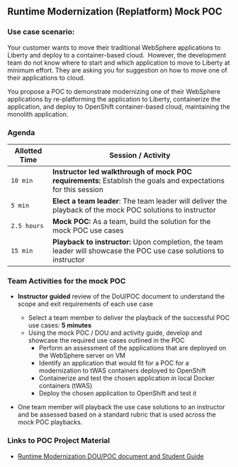 ## Runtime Modernization (Replatform) Mock POC


### Use case scenario: 

Your customer wants to move their traditional WebSphere applications to Liberty and deploy to a container-based cloud.  
However, the development team do not know where to start and which application to move to Liberty at minimum effort. 
They are asking you for suggestion on how to move one of their applications to cloud. 

You propose a POC to demonstrate modernizing one of their WebSphere applications by re-platforming the application to Liberty, containerize the application, and deploy to OpenShift container-based cloud, maintaining the monolith application. 


### Agenda

Allotted Time | Session / Activity 
-------|-------------------
`10 min` | **Instructor led walkthrough of mock POC requirements:** Establish the goals and expectations for this session
`5 min` | **Elect a team leader**: The team leader will deliver the playback of the mock POC solutions to instructor
`2.5 hours` | **Mock POC:** As a team, build the solution for the mock POC use cases
`15 min` | **Playback to instructor:** Upon completion, the team leader will showcase the POC use case solutions to instructor
 

### Team Activities for the mock POC

 - **Instructor guided** review of the DoU/POC document to understand the scope and exit requirements of each use case
   - Select a team member to deliver the playback of the successful POC use cases: **5 minutes**
   - Using the mock POC / DOU and activity guide, develop and showcase the required use cases outlined in the POC
     - Perform an assessment of the applications that are deployed on the WebSphere server on VM
	 - Identify an application that would fit for a POC for a modernization to tWAS containers deployed to OpenShift
     - Containerize and test the chosen application in local Docker containers (tWAS)
     - Deploy the chosen application to OpenShift and test it

  - One team member will playback the use case solutions to an instructor and be assessed based on a standard rubric that is used across the mock POC playbacks. 

   
   

### Links to POC Project Material

  - [Runtime Modernization DOU/POC document and Student Guide](https://ibm.box.com/v/Runtime-mod-student-material)
  
